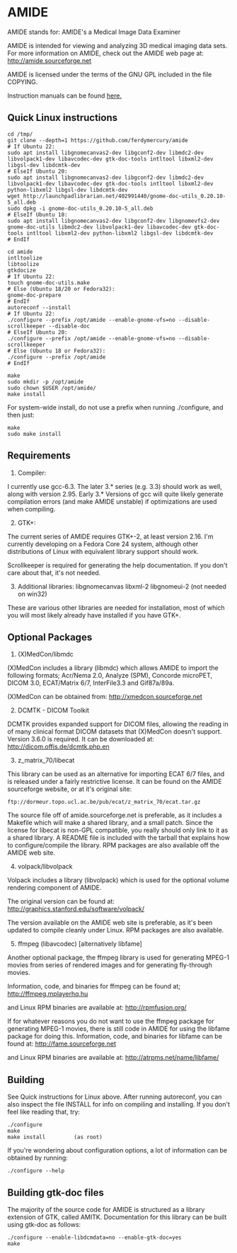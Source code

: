 AMIDE
=====

AMIDE stands for: AMIDE's a Medical Image Data Examiner

AMIDE is intended for viewing and analyzing 3D medical imaging data
sets.  For more information on AMIDE, check out the AMIDE web page at:
	http://amide.sourceforge.net

AMIDE is licensed under the terms of the GNU GPL included in the file
COPYING.

Instruction manuals can be found [here.](https://amide.sourceforge.net/documentation.html)

Quick Linux instructions
------------------------
	cd /tmp/
	git clone --depth=1 https://github.com/ferdymercury/amide
	# If Ubuntu 22:
	sudo apt install libgnomecanvas2-dev libgconf2-dev libmdc2-dev libvolpack1-dev libavcodec-dev gtk-doc-tools intltool libxml2-dev libgsl-dev libdcmtk-dev
	# ElseIf Ubuntu 20:
	sudo apt install libgnomecanvas2-dev libgconf2-dev libmdc2-dev libvolpack1-dev libavcodec-dev gtk-doc-tools intltool libxml2-dev python-libxml2 libgsl-dev libdcmtk-dev
	wget http://launchpadlibrarian.net/402991440/gnome-doc-utils_0.20.10-5_all.deb
	sudo dpkg -i gnome-doc-utils_0.20.10-5_all.deb
	# ElseIf Ubuntu 18:
	sudo apt install libgnomecanvas2-dev libgconf2-dev libgnomevfs2-dev gnome-doc-utils libmdc2-dev libvolpack1-dev libavcodec-dev gtk-doc-tools intltool libxml2-dev python-libxml2 libgsl-dev libdcmtk-dev
	# EndIf	

	cd amide
	intltoolize
	libtoolize
	gtkdocize
	# If Ubuntu 22:
	touch gnome-doc-utils.make
	# Else (Ubuntu 18/20 or Fedora32):
	gnome-doc-prepare
	# EndIf
	autoreconf --install
	# If Ubuntu 22:
	./configure --prefix /opt/amide --enable-gnome-vfs=no --disable-scrollkeeper --disable-doc 
	# ElseIf Ubuntu 20:
	./configure --prefix /opt/amide --enable-gnome-vfs=no --disable-scrollkeeper
	# Else (Ubuntu 18 or Fedora32):
	./configure --prefix /opt/amide
	# EndIf
	
	make
	sudo mkdir -p /opt/amide
	sudo chown $USER /opt/amide/
	make install

For system-wide install, do not use a prefix when running ./configure, and then just:

	make
	sudo make install


Requirements
------------


1) Compiler: 

I currently use gcc-6.3.  The later 3.* series (e.g. 3.3) should work
as well, along with version 2.95.  Early 3.* Versions of gcc will
quite likely generate compilation errors (and make AMIDE unstable) if
optimizations are used when compiling.



2) GTK+:

The current series of AMIDE requires GTK+-2, at least version 2.16.
I'm currently developing on a Fedora Core 24 system, although other
distributions of Linux with equivalent library support should work.

Scrollkeeper is required for generating the help documentation.  If
you don't care about that, it's not needed.

3) Additional libraries:
   libgnomecanvas
   libxml-2
   libgnomeui-2 (not needed on win32)

These are various other libraries are needed for installation, most of
which you will most likely already have installed if you have GTK+.


Optional Packages
-----------------


1) (X)MedCon/libmdc

(X)MedCon includes a library (libmdc) which allows AMIDE to import the
following formats; Acr/Nema 2.0, Analyze (SPM), Concorde microPET,
DICOM 3.0, ECAT/Matrix 6/7, InterFile3.3 and Gif87a/89a.

(X)MedCon can be obtained from: 
	http://xmedcon.sourceforge.net


2) DCMTK - DICOM Toolkit

DCMTK provides expanded support for DICOM files, allowing the reading
in of many clinical format DICOM datasets that (X)MedCon doesn't
support.  Version 3.6.0 is required. It can be downloaded at:
	http://dicom.offis.de/dcmtk.php.en


3) z_matrix_70/libecat

This library can be used as an alternative for importing ECAT 6/7
files, and is released under a fairly restrictive license.  It can be
found on the AMIDE sourceforge website, or at it's original site:

	ftp://dormeur.topo.ucl.ac.be/pub/ecat/z_matrix_70/ecat.tar.gz

The source file off of amide.sourceforge.net is preferable, as it
includes a Makefile which will make a shared library, and a small
patch.  Since the license for libecat is non-GPL compatible, you
really should only link to it as a shared library.  A README file is
included with the tarball that explains how to configure/compile the
library.  RPM packages are also available off the AMIDE web site.


4) volpack/libvolpack

Volpack includes a library (libvolpack) which is used for the optional
volume rendering component of AMIDE.  

The original version can be found at:
	http://graphics.stanford.edu/software/volpack/

The version available on the AMIDE web site is preferable, as it's
been updated to compile cleanly under Linux.  RPM packages are also
available.


5) ffmpeg (libavcodec) [alternatively libfame]

Another optional package, the ffmpeg library is used for generating
MPEG-1 movies from series of rendered images and for generating
fly-through movies.

Information, code, and binaries for ffmpeg can be found at;
	     http://ffmpeg.mplayerhq.hu

and Linux RPM binaries are available at:
    http://rpmfusion.org/

If for whatever reasons you do not want to use the ffmpeg package for
generating MPEG-1 movies, there is still code in AMIDE for using the
libfame package for doing this. Information, code, and binaries for
libfame can be found at: 
	http://fame.sourceforge.net

and Linux RPM binaries are available at:
	http://atrpms.net/name/libfame/



Building
--------

See Quick instructions for Linux above. After running autoreconf, you can also
inspect the file INSTALL for info on compiling and installing.  If you
don't feel like reading that, try:

	./configure
	make 
	make install         (as root)


If you're wondering about configuration options, a lot of information
can be obtained by running:

	./configure --help



Building gtk-doc files
----------------------

The majority of the source code for AMIDE is structured as a library
extension of GTK, called AMITK. Documentation for this library can be
built using gtk-doc as follows:

	./configure --enable-libdcmdata=no --enable-gtk-doc=yes
	make
